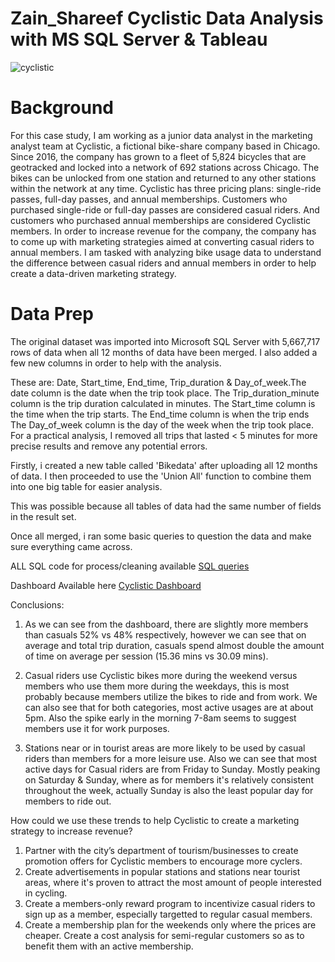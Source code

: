 # Zain_Shareef Cyclistic Data Analysis with MS SQL Server & Tableau

![cyclistic](https://github.com/zainsh1/Zain_Cyclistic/assets/131926841/94b56c8d-01bd-4530-a0d5-94ed33f2e4a1)

# Background
For this case study, I am working as a junior data analyst in the marketing analyst team at Cyclistic, a fictional bike-share company based in Chicago. Since 2016, the company has grown to a fleet of 5,824 bicycles that are geotracked and locked into a network of 692 stations across Chicago. The bikes can be unlocked from one station and returned to any other stations within the network at any time.
Cyclistic has three pricing plans: single-ride passes, full-day passes, and annual memberships. Customers who purchased single-ride or full-day passes are considered casual riders. And customers who purchased annual memberships are considered Cyclistic members.
In order to increase revenue for the company, the company has to come up with marketing strategies aimed at converting casual riders to annual members. I am tasked with analyzing bike usage data to understand the difference between casual riders and annual members in order to help create a data-driven marketing strategy.

# Data Prep

The original dataset was imported into Microsoft SQL Server with 5,667,717 rows of data when all 12 months of data have been merged. I also added a few new columns in order to help with the analysis.

These are: Date, Start_time, End_time, Trip_duration & Day_of_week.The date column is the date when the trip took place. 
The Trip_duration_minute column is the trip duration calculated in minutes.
The Start_time column is the time when the trip starts. 
The End_time column is when the trip ends
The Day_of_week column is the day of the week when the trip took place. 
For a practical analysis, I removed all trips that lasted < 5 minutes for more precise results and remove any potential errors.

Firstly, i created a new table called 'Bikedata' after uploading all 12 months of data. I then proceeded to use the 'Union All' function to combine them into one big table for easier analysis.

This was possible because all tables of data had the same number of fields in the result set.

Once all merged, i ran some basic queries to question the data and make sure everything came across.

ALL SQL code for process/cleaning available [SQL queries](https://github.com/zainsh1/Zain_Cyclistic/blob/main/sql_queries)

Dashboard Available here [Cyclistic Dashboard](https://public.tableau.com/app/profile/zain.shareef/viz/Zain_ShareefCyclisticAnalysis/Dashboard2)

Conclusions:

  1) As we can see from the dashboard, there are slightly more members than casuals 52% vs 48% respectively, however we can see that on average and total trip duration,
  casuals spend almost double the amount of time on average per session (15.36 mins vs 30.09 mins).
  
  2) Casual riders use Cyclistic bikes more during the weekend versus members who use them more during the weekdays, this is most probably because members utilize the bikes to ride and from work.
  We can also see that for both categories, most active usages are at about 5pm. Also the spike early in the morning 7-8am seems to suggest members use it for work purposes.
  
  3) Stations near or in tourist areas are more likely to be used by casual riders than members for a more leisure use. Also we can see that most active days for Casual riders are from Friday to Sunday.
  Mostly peaking on Saturday & Sunday, where as for members it's relatively consistent throughout the week, actually Sunday is also the least popular day for members to ride out.
  
How could we use these trends to help Cyclistic to create a marketing strategy to increase revenue?

  1) Partner with the city’s department of tourism/businesses to create promotion offers for Cyclistic members to encourage more cyclers.
  2) Create advertisements in popular stations and stations near tourist areas, where it's proven to attract the most amount of people interested in cycling.
  3) Create a members-only reward program to incentivize casual riders to sign up as a member, especially targetted to regular casual members.
  4) Create a membership plan for the weekends only where the prices are cheaper. Create a cost analysis for semi-regular customers so as to benefit them with an active membership.
